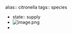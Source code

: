 alias:: citronella
tags:: species

- state:: supply
- ![image.png](https://peach-geographical-bat-397.mypinata.cloud/ipfs/QmSX7QYAivFhuSeXLcVAwSjGXuh2W5DoBeW4ouugEapoYP)
-